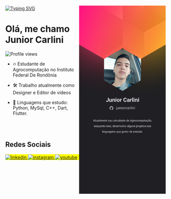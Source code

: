 [![Typing SVG](https://readme-typing-svg.herokuapp.com/?color=624d9f&size=35&center=false&vCenter=false&width=1000&lines=Olá,+Meu+nome+é+Junior+Carlini;Seja+bem-vindo+ao+meu+repositório)](https://git.io/typing-svg)
<img align="right" height="590em" src="https://raw.githubusercontent.com/JuniorCarlini/JuniorCarlini/30b9874ec77f67516d35b2ba15e55ee5b4062a89/image_profile.svg"/>
<h1 align="left">Olá, me chamo Junior Carlini</h1>
<p align="left"> <img src="https://komarev.com/ghpvc/?username=juniorcarlini&color=yellow" alt="Profile views" /> </p>

- 🔥 Estudante de Agrocomputação no Instituto Federal De Rondônia
  
- 🛠 Trabalho atualmente como Designer e Editor de vídeos
  
- 💎 Linguagens que estudo: Python, MySql, C++, Dart, Flutter.

<!--

<br><br>

## 🛠 &nbsp;Tech Stack

![JavaScript](https://img.shields.io/badge/-JavaScript-05122A?style=flat&logo=javascript)&nbsp;
![Node.js](https://img.shields.io/badge/-Node.js-05122A?style=flat&logo=node.js)&nbsp;
![HTML](https://img.shields.io/badge/-HTML-05122A?style=flat&logo=HTML5)&nbsp;
![CSS](https://img.shields.io/badge/-CSS-05122A?style=flat&logo=CSS3&logoColor=1572B6)&nbsp;
![React](https://img.shields.io/badge/-React-05122A?style=flat&logo=react)&nbsp;
![Git](https://img.shields.io/badge/-Git-05122A?style=flat&logo=git)&nbsp;
![GitHub](https://img.shields.io/badge/-GitHub-05122A?style=flat&logo=github)&nbsp;
![Markdown](https://img.shields.io/badge/-Markdown-05122A?style=flat&logo=markdown)&nbsp;
![Visual Studio Code](https://img.shields.io/badge/-Visual%20Studio%20Code-05122A?style=flat&logo=visual-studio-code&logoColor=007ACC)&nbsp;
![PostgreSQL](https://img.shields.io/badge/-PostgreSQL-05122A?style=flat&logo=postgresql)&nbsp;
![SQLite](https://img.shields.io/badge/-SQLite-05122A?style=flat&logo=sqlite)&nbsp;

<br><br>

## ⚙️ &nbsp;GitHub Analytics

<p align="left">
<img width="530em" src="https://github-readme-stats.vercel.app/api?username=juniorcarlini&show_icons=true&theme=vision-friendly-dark" alt="juniorcarlini's stats"/>
<img width="530em" src="https://github-readme-stats.vercel.app/api/top-langs/?username=juniorcarlini&layout=compact&theme=vision-friendly-dark" alt="maykbrito's most languages"/>
</p>
-->

<br><br>

## Redes Sociais 

<p align="left" style="background:yellow">
<a href="www.linkedin.com/in/juniorcarlini" target="_blank">
  <img align="center" src="https://img.shields.io/badge/-JuniorCarlini-05122A?style=flat&logo=linkedin" alt="linkedin"/>
</a>
<a href="https://instagram.com/junior_carlini" target="_blank">
 <img align="center" src="https://img.shields.io/badge/-JuniorCarlini-05122A?style=flat&logo=instagram" alt="instagram"/>
</a>
<a href="https://youtube.com/@juniorcarlini" target="_blank">
 <img align="center" src="https://img.shields.io/badge/-JuniorCarlini-05122A?style=flat&logo=youtube" alt="youtube"/>
</a>
</p>

<!--

